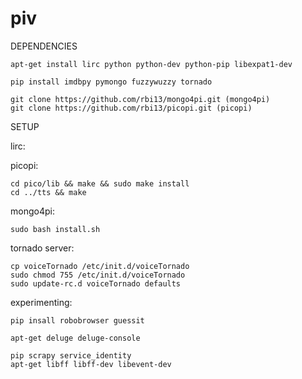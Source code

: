 piv
===

DEPENDENCIES
```
apt-get install lirc python python-dev python-pip libexpat1-dev
```

```
pip install imdbpy pymongo fuzzywuzzy tornado
```

```
git clone https://github.com/rbi13/mongo4pi.git (mongo4pi)
git clone https://github.com/rbi13/picopi.git (picopi) 
```

SETUP

lirc:

picopi:
```
cd pico/lib && make && sudo make install
cd ../tts && make
```

mongo4pi:
```
sudo bash install.sh
```

tornado server:
```
cp voiceTornado /etc/init.d/voiceTornado
sudo chmod 755 /etc/init.d/voiceTornado
sudo update-rc.d voiceTornado defaults
```



experimenting:
```
pip insall robobrowser guessit

apt-get deluge deluge-console

pip scrapy service_identity
apt-get libff libff-dev libevent-dev
```
